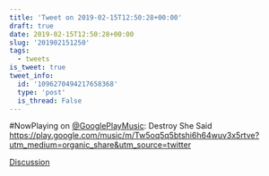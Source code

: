 ```yaml
---
title: 'Tweet on 2019-02-15T12:50:28+00:00'
draft: true
date: 2019-02-15T12:50:28+00:00
slug: '201902151250'
tags:
  - tweets
is_tweet: true
tweet_info:
  id: '1096270494217658368'
  type: 'post'
  is_thread: False
---
```




#NowPlaying on [@GooglePlayMusic](https://x.com/GooglePlayMusic): Destroy She Said <https://play.google.com/music/m/Tw5oq5q5btshi6h64wuv3x5rtve?utm_medium=organic_share&utm_source=twitter>

[Discussion](https://x.com/sytelus/status/1096270494217658368)
